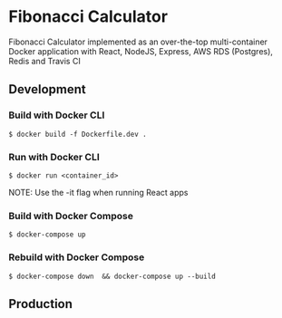 # Fibonacci Calculator

Fibonacci Calculator implemented as an over-the-top multi-container Docker application with React, NodeJS, Express, AWS RDS (Postgres), Redis and Travis CI

## Development

### Build with Docker CLI

    $ docker build -f Dockerfile.dev .

### Run with Docker CLI

    $ docker run <container_id>

NOTE: Use the -it flag when running React apps

### Build with Docker Compose

    $ docker-compose up

### Rebuild with Docker Compose

    $ docker-compose down  && docker-compose up --build

## Production
